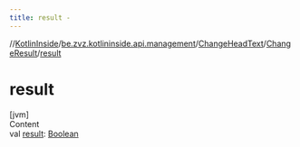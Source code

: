 ```yaml
---
title: result -
---
```

//[KotlinInside](../../../index.md)/[be.zvz.kotlininside.api.management](../../index.md)/[ChangeHeadText](../index.md)/[ChangeResult](index.md)/[result](result.md)



# result  
[jvm]  
Content  
val [result](result.md): [Boolean](https://kotlinlang.org/api/latest/jvm/stdlib/kotlin/-boolean/index.html)  



